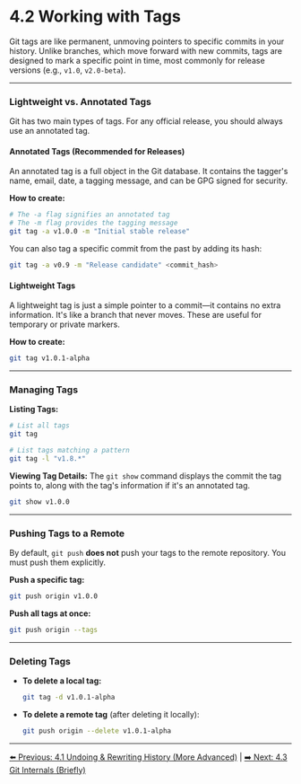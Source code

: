 # 4.2 Working with Tags

Git tags are like permanent, unmoving pointers to specific commits in your history. Unlike branches, which move forward with new commits, tags are designed to mark a specific point in time, most commonly for release versions (e.g., `v1.0`, `v2.0-beta`).

---

### Lightweight vs. Annotated Tags

Git has two main types of tags. For any official release, you should always use an annotated tag.

#### Annotated Tags (Recommended for Releases)
An annotated tag is a full object in the Git database. It contains the tagger's name, email, date, a tagging message, and can be GPG signed for security.

**How to create:**
```bash
# The -a flag signifies an annotated tag
# The -m flag provides the tagging message
git tag -a v1.0.0 -m "Initial stable release"
```
You can also tag a specific commit from the past by adding its hash:
```bash
git tag -a v0.9 -m "Release candidate" <commit_hash>
```

#### Lightweight Tags
A lightweight tag is just a simple pointer to a commit—it contains no extra information. It's like a branch that never moves. These are useful for temporary or private markers.

**How to create:**
```bash
git tag v1.0.1-alpha
```

---

### Managing Tags

**Listing Tags:**
```bash
# List all tags
git tag

# List tags matching a pattern
git tag -l "v1.8.*"
```

**Viewing Tag Details:**
The `git show` command displays the commit the tag points to, along with the tag's information if it's an annotated tag.
```bash
git show v1.0.0
```

---

### Pushing Tags to a Remote

By default, `git push` **does not** push your tags to the remote repository. You must push them explicitly.

**Push a specific tag:**
```bash
git push origin v1.0.0
```

**Push all tags at once:**
```bash
git push origin --tags
```

---

### Deleting Tags

* **To delete a local tag:**
    ```bash
    git tag -d v1.0.1-alpha
    ```
* **To delete a remote tag** (after deleting it locally):
    ```bash
    git push origin --delete v1.0.1-alpha
    ```

---
[⬅️ Previous: 4.1 Undoing & Rewriting History (More Advanced)](4.1-undoing-rewriting-history.md) | [➡️ Next: 4.3 Git Internals (Briefly)](4.3-git-internals.md)
